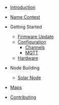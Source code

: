 - [Introduction](en/)
- [Name Contest](en/Name_contest.md)

- Getting Started
  - [Firmware Update](en/device_update.md)
  - [Configuration](en/device_configuration.md)
    - [Channels](en/configuration/channels.md)
    - [MQTT](en/configuration/mqtt.md)
  - [Hardware](en/getting_started_hardware.md)
- Node Building

  - [Solar Node](en/solar_node.md)

- [Maps](en/maps.md)
- [Contributing](en/Contributing.md)
